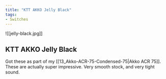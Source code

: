 ```yaml
---
title: "KTT AKKO Jelly Black"
tags:
- Switches
---
```


![[jelly-black.jpg]]

## KTT AKKO Jelly Black

Got these as part of my [[13_Akko-ACR-75-Condensed-75|Akko ACR 75]]. These are actually super impressive. Very smooth stock, and very tight sound.
